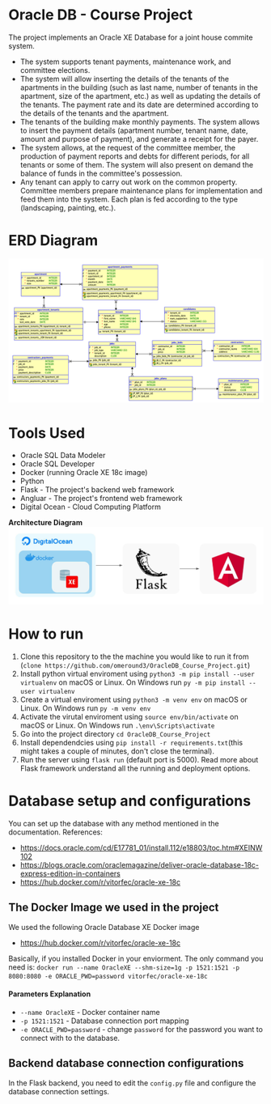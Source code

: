 # Oracle DB - Course Project
The project implements an Oracle XE Database for a joint house commite system.

- The system supports tenant payments, maintenance work, and committee elections.
- The system will allow inserting the details of the tenants of the apartments in the building (such as last name, number of tenants in the apartment, size of the apartment, etc.) as well as updating the details of the tenants. The payment rate and its date are determined according to the details of the tenants and the apartment.
- The tenants of the building make monthly payments. The system allows to insert the payment details (apartment number, tenant name, date, amount and purpose of payment), and generate a receipt for the payer.
- The system allows, at the request of the committee member, the production of payment reports and debts for different periods, for all tenants or some of them. The system will also present on demand the balance of funds in the committee's possession.
- Any tenant can apply to carry out work on the common property. Committee members prepare maintenance plans for implementation and feed them into the system. Each plan is fed according to the type (landscaping, painting, etc.).

# ERD Diagram
![picture alt](https://github.com/omeround3/OracleDB_Course_Project/blob/main/DB_Model/Committe_v3.png)


# Tools Used
- Oracle SQL Data Modeler
- Oracle SQL Developer
- Docker (running Oracle XE 18c image)
- Python
- Flask - The project's backend web framework
- Angluar - The project's frontend web framework
- Digital Ocean - Cloud Computing Platform

**Architecture Diagram**
![picture alt](https://github.com/omeround3/OracleDB_Course_Project/blob/main/Oracle%20DB%20Project%20Diagram.jpeg)

# How to run
1. Clone this repository to the the machine you would like to run it from (`clone https://github.com/omeround3/OracleDB_Course_Project.git`)
2. Install python virtual enviroment using `python3 -m pip install --user virtualenv` on macOS or Linux. On Windows run `py -m pip install --user virtualenv`
3. Create a virtual enviroment using `python3 -m venv env` on macOS or Linux. On Windows run `py -m venv env`
4. Activate the virutal enviroment using `source env/bin/activate` on macOS or Linux. On Windows run `.\env\Scripts\activate`
5. Go into the project directory `cd OracleDB_Course_Project`
6. Install dependendcies using `pip install -r requirements.txt`(this might takes a couple of minutes, don't close the terminal).
7. Run the server using `flask run` (default port is 5000). Read more about Flask framework understand all the running and deployment options.

# Database setup and configurations
You can set up the database with any method mentioned in the documentation. References:
- https://docs.oracle.com/cd/E17781_01/install.112/e18803/toc.htm#XEINW102
- https://blogs.oracle.com/oraclemagazine/deliver-oracle-database-18c-express-edition-in-containers
- https://hub.docker.com/r/vitorfec/oracle-xe-18c

## The Docker Image we used in the project
We used the following Oracle Database XE Docker image
- https://hub.docker.com/r/vitorfec/oracle-xe-18c

Basically, if you installed Docker in your enviorment. The only command you need is:
`docker run --name OracleXE --shm-size=1g -p 1521:1521 -p 8080:8080 -e ORACLE_PWD=password vitorfec/oracle-xe-18c`

#### Parameters Explanation
- `--name OracleXE` - Docker container name
- `-p 1521:1521` - Database connection port mapping
- `-e ORACLE_PWD=password` - change `password` for the password you want to connect with to the database.


## Backend database connection configurations
In the Flask backend, you need to edit the `config.py` file and configure the database connection settings.

